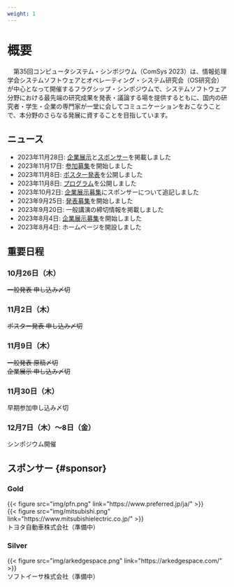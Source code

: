 ```yaml
---
weight: 1
---
```

# 概要

　第35回コンピュータシステム・シンポジウム（ComSys 2023）は、情報処理学会システムソフトウェアとオペレーティング・システム研究会（OS研究会）が中心となって開催するフラグシップ・シンポジウムで、システムソフトウェア分野における最先端の研究成果を発表・議論する場を提供するともに、国内の研究者・学生・企業の専門家が一堂に会してコミュニケーションをおこなうことで、本分野のさらなる発展に資することを目指しています。

## ニュース

- 2023年11月28日: [企業展示](#exhibition)と[スポンサー](#sponsor)を掲載しました
- 2023年11月17日: [参加募集](#regist)を開始しました
- 2023年11月8日: [ポスター発表](#poster)を公開しました
- 2023年11月8日: [プログラム](#program)を公開しました
- 2023年10月2日: [企業展示募集](#cfex)にスポンサーについて追記しました
- 2023年9月25日: [発表募集](#cfp)を開始しました
- 2023年9月20日: 一般講演の締切情報を掲載しました
- 2023年8月4日: [企業展示募集](#cfex)を開始しました
- 2023年8月4日: ホームページを開設しました

## 重要日程

<div class="row">
<div class="col-md-6">
<h3><i class="fa-solid fa-calendar-days"></i> 10月26日（木）</h3>
<s>一般発表 申し込み〆切</s>
</div>

<div class="col-md-6">
<h3><i class="fa-solid fa-calendar-days"></i> 11月2日（木）</h3>
<s>ポスター発表 申し込み〆切</s>
</div>

<div class="col-md-6">
<h3><i class="fa-solid fa-calendar-days"></i> 11月9日（木）</h3>
<s>一般発表 原稿〆切<br>
企業展示 申し込み〆切</s>
</div>

<div class="col-md-6">
<h3><i class="fa-solid fa-calendar-days"></i> 11月30日（木）</h3>
早期参加申し込み〆切
</div>

<div class="col-md-6">
<h3><i class="fa-solid fa-calendar-days"></i> 12月7日（木）〜8日（金）</h3>
シンポジウム開催
</div>
</div>


## スポンサー {#sponsor}

### Gold

<div class="row">
<div class="col-md">
{{< figure src="img/pfn.png" link="https://www.preferred.jp/ja/" >}}
</div>
<div class="col-md">
{{< figure src="img/mitsubishi.png" link="https://www.mitsubishielectric.co.jp/" >}}
</div>
</div>
<div class="row">
<div class="col-md">
トヨタ自動車株式会社（準備中）
</div>
</div>

### Silver
<div class="row">
<div class="col">
{{< figure src="img/arkedgespace.png" link="https://arkedgespace.com/" >}}
</div>
<div class="col">
ソフトイーサ株式会社（準備中）
</div>
<div class="col-md">
</div>
</div>
